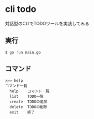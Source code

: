 # cli todo

対話型のCLIでTODOツールを実装してみる

## 実行

`$ go run main.go`

## コマンド

```
>>> help
コマンド一覧
  help    コマンド一覧
  list    TODO一覧
  create  TODOの追加
  delete  TODOの削除
  exit    終了
```
